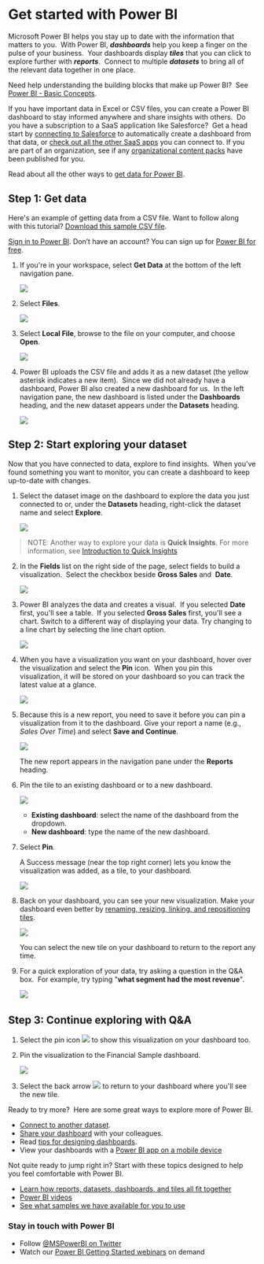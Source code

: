 ﻿<properties
   pageTitle="Get started with Power BI"
   description="Get started with Power BI"
   services="powerbi"
   documentationCenter=""
   authors="mihart"
   manager="mblythe"
   editor=""
   tags=""/>

<tags
   ms.service="powerbi"
   ms.devlang="NA"
   ms.topic="article"
   ms.tgt_pltfrm="NA"
   ms.workload="powerbi"
   ms.date="12/01/2015"
   ms.author="mihart"/>

# Get started with Power BI

Microsoft Power BI helps you stay up to date with the information that matters to you.  With Power BI, ***dashboards*** help you keep a finger on the pulse of your business.  Your dashboards display ***tiles*** that you can click to explore further with ***reports***.  Connect to multiple ***datasets*** to bring all of the relevant data together in one place.

Need help understanding the building blocks that make up Power BI?  See [Power BI - Basic Concepts](powerbi-service-basic-concepts.md).

If you have important data in Excel or CSV files, you can create a Power BI dashboard to stay informed anywhere and share insights with others.  Do you have a subscription to a SaaS application like Salesforce?  Get a head start by [connecting to Salesforce](powerbi-content-pack-salesforce.md) to automatically create a dashboard from that data, or [check out all the other SaaS apps](powerbi-service-get-data.md) you can connect to. If you are part of an organization, see if any [organizational content packs](powerbi-service-organizational-content-packs-introduction.md) have been published for you.


Read about all the other ways to [get data for Power BI](powerbi-service-get-data.md).

## Step 1: Get data

Here's an example of getting data from a CSV file. Want to follow along with this tutorial? [Download this sample CSV file](http://go.microsoft.com/fwlink/?LinkID=619356).

[Sign in to Power BI](http://www.powerbi.com/). Don’t have an account? You can sign up for [Power BI for free](http://www.powerbi.com/ "try out the new Power BI Preview for free").

1.  If you're in your workspace, select **Get Data** at the bottom of the left navigation pane.

    ![](media/powerbi-service-get-started/getdata3.png)

2.  Select **Files**. 

    ![](media/powerbi-service-get-started/gs1.png)

3.  ﻿Select **Local File**, browse to the file on your computer, and choose **Open**.

    ![](media/powerbi-service-get-started/gs2.png)

4.  Power BI uploads the CSV file and adds it as a new dataset (the yellow asterisk indicates a new item).  Since we did not already have a dashboard, Power BI also created a new dashboard for us.  In the left navigation pane, the new dashboard is listed under the **Dashboards** heading, and the new dataset appears under the **Datasets** heading. 

    ![](media/powerbi-service-get-started/gs4.png)


## Step 2: Start exploring your dataset

Now that you have connected to data, explore to find insights.  When you've found something you want to monitor, you can create a dashboard to keep up-to-date with changes.

1.  Select the dataset image on the dashboard to explore the data you just connected to or, under the **Datasets** heading, right-click the dataset name and select **Explore**.

    ![](media/powerbi-service-get-started/gettingstart4.png)
>NOTE: Another way to explore your data is **Quick Insights**.  For more information, see [Introduction to Quick Insights](powerbi-service-auto-insights.md)

2.  In the **Fields** list on the right side of the page, select fields to build a visualization.  Select the checkbox beside **﻿Gross Sales**﻿ and  **﻿Date**﻿.

    ![](media/powerbi-service-get-started/fields.png)

3.  Power BI analyzes the data and creates a visual.  If you selected **Date** first, you'll see a table.  If you selected **Gross Sales** first, you'll see a chart. Switch to a different way of displaying your data. Try changing to a line chart by selecting the line chart option.

    ![](media/powerbi-service-get-started/gettingstart5new.png)

4.  When you have a visualization you want on your dashboard, hover over the visualization and select the **﻿Pin**﻿ icon.  When you pin this visualization, it will be stored on your dashboard so you can track the latest value at a glance.

    ![](media/powerbi-service-get-started/pinnew.png)

5.  Because this is a new report, you need to save it before you can pin a visualization from it to the dashboard. Give your report a name (e.g., *Sales Over Time*) and select **Save and Continue**. 

    ![](media/powerbi-service-get-started/PBI_GetStartSaveB4Pinnew.png)

    The new report appears in the navigation pane under the **Reports** heading.

6.  Pin the tile to an existing dashboard or to a new dashboard. 

    ![](media/powerbi-service-get-started/PBI_GS_PinDialognew.png)

    -   **Existing dashboard**: select the name of the dashboard from the dropdown.
    -   **New dashboard**: type the name of the new dashboard.

7.  Select **Pin**.

    A Success message (near the top right corner) lets you know the visualization was added, as a tile, to your dashboard.

    ![](media/powerbi-service-get-started/pinSuccess.png)

8.  Back on your dashboard, you can see your new visualization. Make your dashboard even better by [renaming, resizing, linking, and repositioning tiles](powerbi-service-edit-a-tile-in-a-dashboard.md).﻿﻿

    ![](media/powerbi-service-get-started/gsPinFirstnew.png)

    You can select the new tile on your dashboard to return to the report any time.

9.  For a quick exploration of your data, try asking a question in the Q&A box.  For example, try typing "**what segment had the most revenue**".﻿

    ﻿![](media/powerbi-service-get-started/PBI_GetStartQnA.png)

## Step 3: Continue exploring with Q&A

1. Select the pin icon ![](media/powerbi-service-get-started/PBI_PinIcon.png) to show this visualization on your dashboard too.

2. Pin the visualization to the Financial Sample dashboard.

    ![](media/powerbi-service-get-started/gsPinWithQnA.png)

3. Select the back arrow ![](media/powerbi-service-get-started/PBI_QABackArrow.png) to return to your dashboard where you'll see the new tile.

Ready to try more?  Here are some great ways to explore more of Power BI.

-   [Connect to another dataset](powerbi-service-get-data.md).
-   [Share your dashboard](powerbi-service-share-unshare-dashboard.md) with your colleagues.
-   Read [tips for designing dashboards](powerbi-service-tips-for-designing-a-great-dashboard.md).
-   View your dashboards with a [Power BI app on a mobile device](powerbi-power-bi-apps-for-mobile-devices.md)

Not quite ready to jump right in? Start with these topics designed to help you feel comfortable with Power BI.

-   [Learn how reports, datasets, dashboards, and tiles all fit together](powerbi-service-basic-concepts.md)
-   [Power BI videos](powerbi-videos.md)
-   [See what samples we have available for you to use](powerbi-sample-datasets.md)

### Stay in touch with Power BI

-   Follow [@MSPowerBI on Twitter](https://twitter.com/mspowerbi)
-   Watch our [Power BI Getting Started webinars](powerbi-webinars.md) on demand
